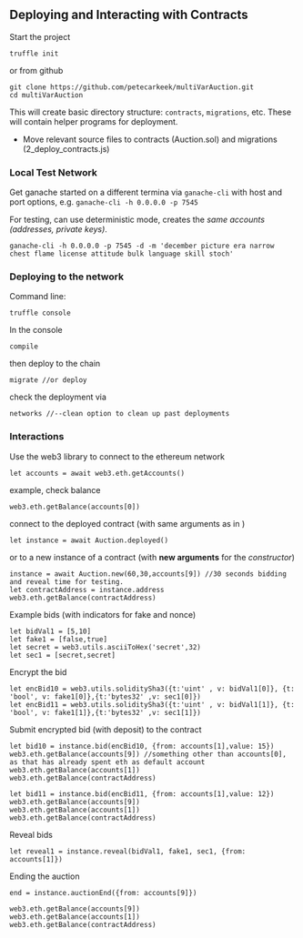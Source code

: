 ## Deploying and Interacting with Contracts

Start the project

    truffle init

or from github

    git clone https://github.com/petecarkeek/multiVarAuction.git
    cd multiVarAuction

This will create basic directory structure: `contracts`, `migrations`, etc. These will contain helper programs for deployment.

* Move relevant source files to contracts (Auction.sol) and migrations (2_deploy_contracts.js)

### Local Test Network

Get ganache started on a different termina via `ganache-cli` with host and port options, e.g. `ganache-cli -h 0.0.0.0 -p 7545`

For testing, can use deterministic mode, creates the *same accounts (addresses, private keys)*.

    ganache-cli -h 0.0.0.0 -p 7545 -d -m 'december picture era narrow chest flame license attitude bulk language skill stoch'


### Deploying to the network

Command line:
 
    truffle console

In the console

    compile

then deploy to the chain

    migrate //or deploy

check the deployment via 

    networks //--clean option to clean up past deployments

### Interactions

Use the web3 library to connect to the ethereum network

    let accounts = await web3.eth.getAccounts()

example, check balance

    web3.eth.getBalance(accounts[0])

connect to the deployed contract (with same arguments as in )

    let instance = await Auction.deployed()

or to a new instance of a contract (with **new arguments** for the *constructor*)

    instance = await Auction.new(60,30,accounts[9]) //30 seconds bidding and reveal time for testing.
    let contractAddress = instance.address
    web3.eth.getBalance(contractAddress)

Example bids (with indicators for fake and nonce)

    let bidVal1 = [5,10]
    let fake1 = [false,true]
    let secret = web3.utils.asciiToHex('secret',32)
    let sec1 = [secret,secret]

Encrypt the bid

    let encBid10 = web3.utils.soliditySha3({t:'uint' , v: bidVal1[0]}, {t: 'bool', v: fake1[0]},{t:'bytes32' ,v: sec1[0]})
    let encBid11 = web3.utils.soliditySha3({t:'uint' , v: bidVal1[1]}, {t: 'bool', v: fake1[1]},{t:'bytes32' ,v: sec1[1]})
    

Submit  encrypted bid (with deposit) to the contract

    let bid10 = instance.bid(encBid10, {from: accounts[1],value: 15})
    web3.eth.getBalance(accounts[9]) //something other than accounts[0], as that has already spent eth as default account
    web3.eth.getBalance(accounts[1])
    web3.eth.getBalance(contractAddress)

    let bid11 = instance.bid(encBid11, {from: accounts[1],value: 12})
    web3.eth.getBalance(accounts[9])
    web3.eth.getBalance(accounts[1])
    web3.eth.getBalance(contractAddress)

Reveal bids

    let reveal1 = instance.reveal(bidVal1, fake1, sec1, {from: accounts[1]})


Ending the auction

    end = instance.auctionEnd({from: accounts[9]})

    web3.eth.getBalance(accounts[9])
    web3.eth.getBalance(accounts[1])
    web3.eth.getBalance(contractAddress)

